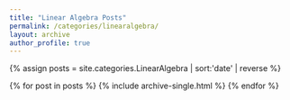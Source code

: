 ```yaml
---
title: "Linear Algebra Posts"
permalink: /categories/linearalgebra/
layout: archive
author_profile: true
---
```


{% assign posts = site.categories.LinearAlgebra | sort:'date' | reverse %}

{% for post in posts %}
    {% include archive-single.html %}
{% endfor %}